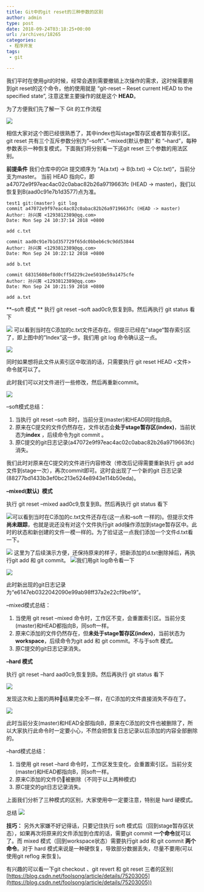 ```yaml
---
title: Git中的git reset的三种参数的区别
author: admin
type: post
date: 2018-09-24T03:18:25+00:00
url: /archives/18265
categories:
 - 程序开发
tags:
 - git

---
```

我们平时在使用git的时候，经常会遇到需要撤销上次操作的需求，这时候需要用到git reset的这个命令，他的使用就是 “git-reset – Reset current HEAD to the specified state”, 注意这里主要操作的就是这个 **HEAD**。

为了方便我们先了解一下 Git 的工作流程

[![](https://blog.haohtml.com/wp-content/uploads/2018/09/git_flow.jpg)][1]

相信大家对这个图已经很熟悉了，其中index也叫stage暂存区或者暂存索引区。git reset 共有三个互斥参数分别为”–soft”、”–mixed(默认参数)” 和 “–hard”，每种参数表示一种恢复模式，下面我们将分别看一下这git reset 三个参数的用法区别。

**前提条件**
我们仓库中的Git 提交顺序为 “A(a.txt) -> B(b.txt) -> C(c.txt)“，当前分支为master。
当前 HEAD 指向C，即 a47072e9f97eac4ac02c0abac82b26a9719663fc (HEAD -> master)，我们以恢复到B(aad0c91e7b1d3577)点为准。

```
test1 git:(master) git log
commit a47072e9f97eac4ac02c0abac82b26a9719663fc (HEAD -> master)
Author: 孙兴房 <1293812389@qq.com>
Date: Mon Sep 24 10:37:14 2018 +0800

add c.txt

commit aad0c91e7b1d357729f65dc0bbeb6c9c9dd53844
Author: 孙兴房 <1293812389@qq.com>
Date: Mon Sep 24 10:22:12 2018 +0800

add b.txt

commit 68315608ef8d0cff5d229c2ee5010e59a1475cfe
Author: 孙兴房 <1293812389@qq.com>
Date: Mon Sep 24 10:21:59 2018 +0800

add a.txt

```

**–soft 模式
** 执行 git reset –soft aad0c9,恢复到B。然后再执行 git status 看下

[![](https://blog.haohtml.com/wp-content/uploads/2018/09/git_reset_soft.jpg)][2]
可以看到当时在C添加的c.txt文件还存在。但提示已经在”stage“暂存索引区了，即上图中的”Index”这一步。我们用 git log 命令确认这一点。

[![](https://blog.haohtml.com/wp-content/uploads/2018/09/git_log_1.jpg)][3]

同时如果想将此文件从索引区中取消的话，只需要执行 git reset HEAD <文件> 命令就可以了。

此时我们可以对文件进行一些修改，然后再重新commit。

[![](https://blog.haohtml.com/wp-content/uploads/2018/09/git_log_2.jpg)][4]

–soft模式总结：
1. 当执行 git reset –soft B时，当前分支(master)和HEAD同时指向B。
2. 原来在C提交的文件仍然存在，文件状态会**处于stage暂存区(index)**，当前状态为**index** ，后续命令为git commit 。
3. 原C提交的git日志记录(a47072e9f97eac4ac02c0abac82b26a9719663fc)消失。

我们此时对原来在C提交的文件进行内容修改（修改后记得需要重新执行 git add 文件到stage一次），再次commit即可。这时会出现了一个新的git 日志记录(88277bd1433b3ef0bc213e524e8943e114b50eda)。

**–mixed(默认)  模式**

执行 git reset –mixed aad0c9,恢复到B。然后再执行 git status 看下

[![](https://blog.haohtml.com/wp-content/uploads/2018/09/git_status_2.jpg)][5]可以看到当时在C添加的c.txt文件还存在(这一点和–soft 一样的)。但提示文件**尚未跟踪**，也就是说还没有对这个文件执行git add操作添加到stage暂存区中。此时的状态和新创建的文件一模一样的。为了验证这一点我们添加一个文件d.txt看一下。

[![](https://blog.haohtml.com/wp-content/uploads/2018/09/git_status_3.jpg)][6]
这里为了后续演示方便，还保持原来的样子，把新添加的d.txt删除掉后，再执行git add 和 git commit。
[![](https://blog.haohtml.com/wp-content/uploads/2018/09/git_commit_1.jpg)][7]我们用git log命令看一下

[![](https://blog.haohtml.com/wp-content/uploads/2018/09/git_log_4.jpg)][8]

此时新出现的git日志记录为“e6147eb0322042090e99ab98ff37a2e22cf9be19”。

–mixed模式总结：
1. 当使用 git reset –mixed 命令时，工作区不变，会重置索引区。当前分支(master)和HEAD都指向B，同soft一样。
2. 原来C添加的文件仍然存在，但**未处于stage暂存区(index)**，当前状态为 **workspace**，后续命令为git add 和 git commit。不与于soft 模式。
3. 原C提交的git日志记录消失。

**–hard 模式**

执行 git reset –hard aad0c9,恢复到B。然后再执行 git status 看下

[![](https://blog.haohtml.com/wp-content/uploads/2018/09/git_reset_hard.jpg)][9]

发现这次和上面的两种结果完全不一样，在C添加的文件直接消失不存在了。

[![](https://blog.haohtml.com/wp-content/uploads/2018/09/git_log_5.jpg)][10]

此时当前分支(master)和HEAD全部指向B，原来在C添加的文件也被删除了，所以大家执行此命令时一定要小心，不然会把恢复日志记录以后添加的内容全部删除的。

–hard模式总结：

1. 当使用 git reset –hard 命令时，工作区发生变化，会重置索引区。当前分支(master)和HEAD都指向B，同soft一样。
2. 原来C添加的文件仍被删除（不同于以上两种模式)
3. 原C提交的git日志记录消失。

上面我们分析了三种模式的区别，大家使用中一定要注意，特别是 hard 硬模式。

总结
[![](https://blog.haohtml.com/wp-content/uploads/2018/09/git_reset.jpg)][11]

**技巧：**
另外大家嫌不好记得话，只要记住执行 soft 模式后（回到stage暂存区状态），如果再次将原来的文件添加到仓库的话，需要git commit **一个命令**就可以了。而 mixed 模式（回到workspace状态）需要执行git add 和 git commit **两个命令**。对于 hard 模式来说是一种硬恢复，导致部分数据丢失，尽量不要用(可以使用git reflog 来恢复)。

有兴趣的可以看一下git checkout 、git revert 和 git reset 三者的区别( [https://blog.csdn.net/foolsong/article/details/75203005](https://blog.csdn.net/foolsong/article/details/75203005))

 [1]: https://blog.haohtml.com/wp-content/uploads/2018/09/git_flow.jpg
 [2]: https://blog.haohtml.com/wp-content/uploads/2018/09/git_reset_soft.jpg
 [3]: https://blog.haohtml.com/wp-content/uploads/2018/09/git_log_1.jpg
 [4]: https://blog.haohtml.com/wp-content/uploads/2018/09/git_log_2.jpg
 [5]: https://blog.haohtml.com/wp-content/uploads/2018/09/git_status_2.jpg
 [6]: https://blog.haohtml.com/wp-content/uploads/2018/09/git_status_3.jpg
 [7]: https://blog.haohtml.com/wp-content/uploads/2018/09/git_commit_1.jpg
 [8]: https://blog.haohtml.com/wp-content/uploads/2018/09/git_log_4.jpg
 [9]: https://blog.haohtml.com/wp-content/uploads/2018/09/git_reset_hard.jpg
 [10]: https://blog.haohtml.com/wp-content/uploads/2018/09/git_log_5.jpg
 [11]: https://blog.haohtml.com/wp-content/uploads/2018/09/git_reset.jpg
